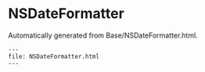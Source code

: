 
# NSDateFormatter

Automatically generated from Base/NSDateFormatter.html.

``` {raw} html
---
file: NSDateFormatter.html
---
```
